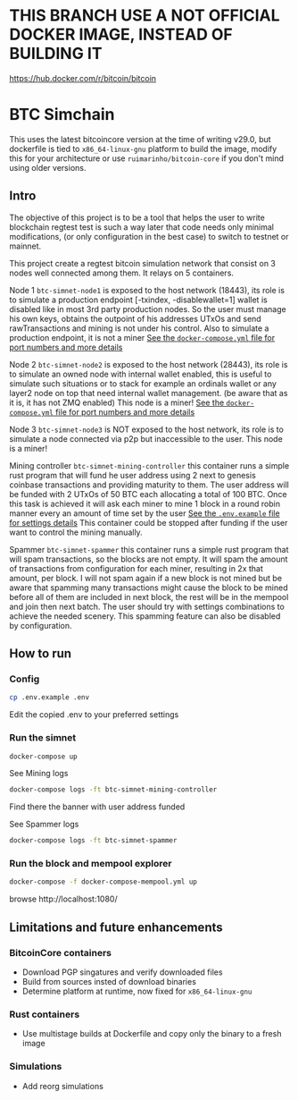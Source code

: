 # THIS BRANCH USE A NOT OFFICIAL DOCKER IMAGE, INSTEAD OF BUILDING IT
https://hub.docker.com/r/bitcoin/bitcoin


# BTC Simchain

This uses the latest bitcoincore version at the time of writing v29.0, but dockerfile is tied to `x86_64-linux-gnu` platform to build the image, modify this for your architecture or use `ruimarinho/bitcoin-core` if you don't mind using older versions.


## Intro

The objective of this project is to be a tool that helps the user to write blockchain regtest test is such a way later that code needs only minimal modifications, (or only configuration in the best case) to switch to testnet or mainnet.

This project create a regtest bitcoin simulation network that consist on 3 nodes well connected among them. It relays on 5 containers.

Node 1 `btc-simnet-node1` is exposed to the host network (18443), its role is to simulate a production endpoint [-txindex, -disablewallet=1] wallet is disabled like in most 3rd party production nodes. So the user must manage his own keys, obtains the outpoint of his addresses UTxOs and send rawTransactions and mining is not under his control. Also to simulate a production endpoint, it is not a miner
[See the `docker-compose.yml` file for port numbers and more details](./docker-compose.yml)

Node 2 `btc-simnet-node2` is exposed to the host network (28443), its role is to simulate an owned node with internal wallet enabled, this is useful to simulate such situations or to stack for example an ordinals wallet or any layer2 node on top that need internal wallet management. (be aware that as it is, it has not ZMQ enabled)
This node is a miner!
[See the `docker-compose.yml` file for port numbers and more details](./docker-compose.yml)

Node 3 `btc-simnet-node3` is NOT exposed to the host network, its role is to simulate a node connected via p2p but inaccessible to the user.
This node is a miner!

Mining controller `btc-simnet-mining-controller` this container runs a simple rust program that will fund he user address using 2 next to genesis coinbase transactions and providing maturity to them. The user address will be funded with 2 UTxOs of 50 BTC each allocating a total of 100 BTC. Once this task is achieved it will ask each miner to mine 1 block in a round robin manner every an amount of time set by the user
[See the `.env.example` file for settings details](./.env.example)
This container could be stopped after funding if the user want to control the mining manually.

Spammer `btc-simnet-spammer` this container runs a simple rust program that will spam transactions, so the blocks are not empty. It will spam the amount of transactions from configuration for each miner, resulting in 2x that amount, per block. I will not spam again if a new block is not mined but be aware that spamming many transactions might cause the block to be mined before all of them are included in next block, the rest will be in the mempool and join then next batch. The user should try with settings combinations to achieve the needed scenery. This spamming feature can also be disabled by configuration.

## How to run

### Config
```bash
cp .env.example .env
```
Edit the copied .env to your preferred settings

### Run the simnet
```bash
docker-compose up
```

See Mining logs
```bash
docker-compose logs -ft btc-simnet-mining-controller
```
Find there the banner with user address funded

See Spammer logs
```bash
docker-compose logs -ft btc-simnet-spammer
```

### Run the block and mempool explorer
```bash
docker-compose -f docker-compose-mempool.yml up
```
browse http://localhost:1080/


## Limitations and future enhancements

### BitcoinCore containers
- Download PGP singatures and verify downloaded files
- Build from sources insted of download binaries
- Determine platform at runtime, now fixed for `x86_64-linux-gnu`

### Rust containers
- Use multistage builds at Dockerfile and copy only the binary to a fresh image

### Simulations
- Add reorg simulations
